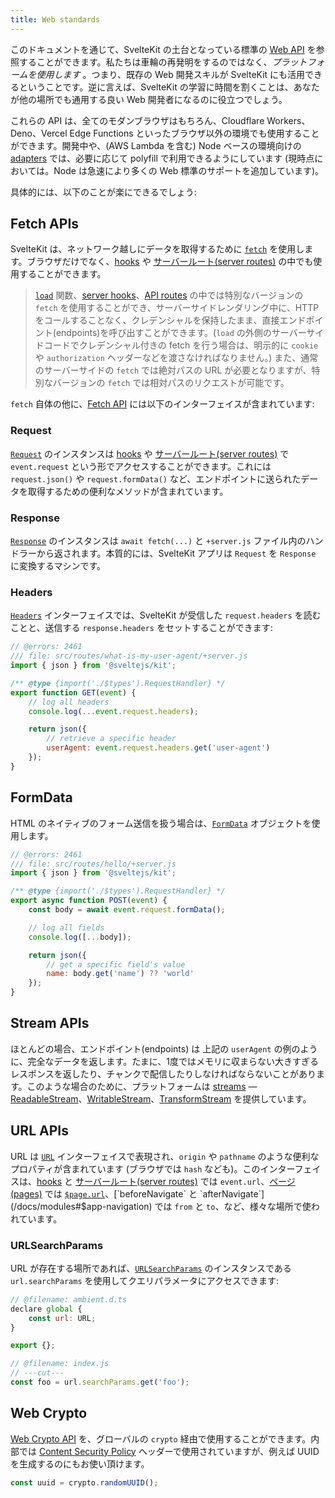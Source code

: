 ```yaml
---
title: Web standards
---
```


このドキュメントを通じて、SvelteKit の土台となっている標準の [Web API](https://developer.mozilla.org/en-US/docs/Web/API) を参照することができます。私たちは車輪の再発明をするのではなく、_プラットフォームを使用します_ 。つまり、既存の Web 開発スキルが SvelteKit にも活用できるということです。逆に言えば、SvelteKit の学習に時間を割くことは、あなたが他の場所でも通用する良い Web 開発者になるのに役立つでしょう。

これらの API は、全てのモダンブラウザはもちろん、Cloudflare Workers、Deno、Vercel Edge Functions といったブラウザ以外の環境でも使用することができます。開発中や、(AWS Lambda を含む) Node ベースの環境向けの [adapters](/docs/adapters) では、必要に応じて polyfill で利用できるようにしています (現時点においては。Node は急速により多くの Web 標準のサポートを追加しています)。

具体的には、以下のことが楽にできるでしょう:

## Fetch APIs

SvelteKit は、ネットワーク越しにデータを取得するために [`fetch`](https://developer.mozilla.org/ja/docs/Web/API/fetch) を使用します。ブラウザだけでなく、[hooks](/docs/hooks) や [サーバールート(server routes)](/docs/routing#server) の中でも使用することができます。

> [`load`](/docs/load) 関数、[server hooks](/docs/hooks#server-hooks)、[API routes](/docs/routing#server) の中では特別なバージョンの `fetch` を使用することができ、サーバーサイドレンダリング中に、HTTP をコールすることなく、クレデンシャルを保持したまま、直接エンドポイント(endpoints)を呼び出すことができます。(`load` の外側のサーバーサイドコードでクレデンシャル付きの fetch を行う場合は、明示的に `cookie` や `authorization` ヘッダーなどを渡さなければなりません。) また、通常のサーバーサイドの `fetch` では絶対パスの URL が必要となりますが、特別なバージョンの `fetch` では相対パスのリクエストが可能です。

`fetch` 自体の他に、[Fetch API](https://developer.mozilla.org/ja/docs/Web/API/Fetch_API) には以下のインターフェイスが含まれています:

### Request

[`Request`](https://developer.mozilla.org/ja/docs/Web/API/Request) のインスタンスは [hooks](/docs/hooks) や [サーバールート(server routes)](/docs/routing#server) で `event.request` という形でアクセスすることができます。これには `request.json()` や `request.formData()` など、エンドポイントに送られたデータを取得するための便利なメソッドが含まれています。

### Response

[`Response`](https://developer.mozilla.org/ja/docs/Web/API/Response) のインスタンスは `await fetch(...)` と `+server.js` ファイル内のハンドラーから返されます。本質的には、SvelteKit アプリは `Request` を `Response` に変換するマシンです。

### Headers

[`Headers`](https://developer.mozilla.org/ja/docs/Web/API/Headers) インターフェイスでは、SvelteKit が受信した `request.headers` を読むことと、送信する `response.headers` をセットすることができます:

```js
// @errors: 2461
/// file: src/routes/what-is-my-user-agent/+server.js
import { json } from '@sveltejs/kit';

/** @type {import('./$types').RequestHandler} */
export function GET(event) {
	// log all headers
	console.log(...event.request.headers);

	return json({
		// retrieve a specific header
		userAgent: event.request.headers.get('user-agent')
	});
}
```

## FormData

HTML のネイティブのフォーム送信を扱う場合は、[`FormData`](https://developer.mozilla.org/ja/docs/Web/API/FormData) オブジェクトを使用します。

```js
// @errors: 2461
/// file: src/routes/hello/+server.js
import { json } from '@sveltejs/kit';

/** @type {import('./$types').RequestHandler} */
export async function POST(event) {
	const body = await event.request.formData();

	// log all fields
	console.log([...body]);

	return json({
		// get a specific field's value
		name: body.get('name') ?? 'world'
	});
}
```

## Stream APIs

ほとんどの場合、エンドポイント(endpoints) は 上記の `userAgent` の例のように、完全なデータを返します。たまに、1度ではメモリに収まらない大きすぎるレスポンスを返したり、チャンクで配信したりしなければならないことがあります。このような場合のために、プラットフォームは [streams](https://developer.mozilla.org/ja/docs/Web/API/Streams_API) — [ReadableStream](https://developer.mozilla.org/ja/docs/Web/API/ReadableStream)、[WritableStream](https://developer.mozilla.org/ja/docs/Web/API/WritableStream)、[TransformStream](https://developer.mozilla.org/ja/docs/Web/API/TransformStream) を提供しています。

## URL APIs

URL は [`URL`](https://developer.mozilla.org/ja/docs/Web/API/URL) インターフェイスで表現され、`origin` や `pathname` のような便利なプロパティが含まれています (ブラウザでは `hash` なども)。このインターフェイスは、[hooks](/docs/hooks) と [サーバールート(server routes)](/docs/routing#server) では `event.url`、[ページ(pages)](/docs/routing#page) では [`$page.url`](/docs/modules#$app-stores)、[`beforeNavigate` と `afterNavigate`](/docs/modules#$app-navigation) では `from` と `to`、など、様々な場所で使われています。

### URLSearchParams

URL が存在する場所であれば、[`URLSearchParams`](https://developer.mozilla.org/ja/docs/Web/API/URLSearchParams) のインスタンスである `url.searchParams` を使用してクエリパラメータにアクセスできます:

```js
// @filename: ambient.d.ts
declare global {
	const url: URL;
}

export {};

// @filename: index.js
// ---cut---
const foo = url.searchParams.get('foo');
```

## Web Crypto

[Web Crypto API](https://developer.mozilla.org/ja/docs/Web/API/Web_Crypto_API) を、グローバルの `crypto` 経由で使用することができます。内部では [Content Security Policy](/docs/configuration#csp) ヘッダーで使用されていますが、例えば UUID を生成するのにもお使い頂けます。

```js
const uuid = crypto.randomUUID();
```
